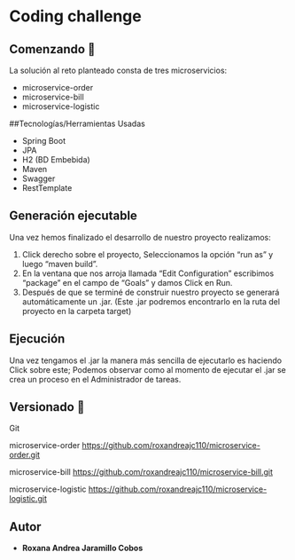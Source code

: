 # Coding challenge

## Comenzando 🚀

La solución al reto planteado consta de tres microservicios: 
* microservice-order
* microservice-bill
* microservice-logistic

##Tecnologías/Herramientas Usadas

* Spring Boot
* JPA
* H2 (BD Embebida)
* Maven
* Swagger
* RestTemplate

## Generación ejecutable

Una vez hemos finalizado el desarrollo de nuestro proyecto realizamos:

1. Click derecho sobre el proyecto, Seleccionamos la opción “run as” y luego “maven build”.
2. En la ventana que nos arroja llamada “Edit Configuration” escribimos “package” en el
campo de “Goals” y damos Click en Run.
3. Después de que se terminé de construir nuestro proyecto se generará automáticamente
un .jar. (Este .jar podremos encontrarlo en la ruta del proyecto en la carpeta target)

## Ejecución

Una vez tengamos el .jar la manera más sencilla de ejecutarlo es haciendo Click sobre este;
Podemos observar como al momento de ejecutar el .jar se crea un proceso en el Administrador
de tareas.

## Versionado 📌

Git

microservice-order
https://github.com/roxandreajc110/microservice-order.git

microservice-bill
https://github.com/roxandreajc110/microservice-bill.git

microservice-logistic
https://github.com/roxandreajc110/microservice-logistic.git

## Autor

* **Roxana Andrea Jaramillo Cobos**
